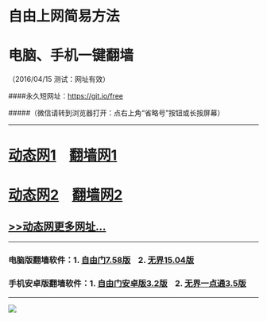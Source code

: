 # 自由上网简易方法
# 电脑、手机一键翻墙
（2016/04/15 测试：网址有效）

####永久短网址：https://git.io/free

#####（微信请转到浏览器打开：点右上角“省略号”按钮或长按屏幕）

***
# <a href="http://dt-1.uco.tw/415/1" target="_blank">动态网1</a>&nbsp;&nbsp;&nbsp;&nbsp;<a href="http://fq-1.newca.org" target="_blank">翻墙网1</a>

# <a href="http://dt-2.zapto.tw/415/1" target="_blank">动态网2</a>&nbsp;&nbsp;&nbsp;&nbsp;<a href="http://fq-2.87w.org" target="_blank">翻墙网2</a>

## <a href="http://fq-3.arph.org/urldt0.php/412" target="_blank">>>动态网更多网址...</a>

***

### 电脑版翻墙软件：1. <a href="http://fq-4.net95.org/fgget.php?fid=fg758p.zip" target="_blank">自由门7.58版</a>&nbsp;&nbsp;&nbsp;&nbsp;2. <a href="http://fq-4.net95.org/fgget.php?fid=u1504.zip" target="_blank">无界15.04版</a>

### 手机安卓版翻墙软件：1. <a href="http://fq-4.net95.org/fgget.php?fid=fgma32.apk" target="_blank">自由门安卓版3.2版</a>&nbsp;&nbsp;&nbsp;&nbsp;2. <a href="http://fq-4.net95.org/fgget.php?fid=um3.5.apk" target="_blank">无界一点通3.5版</a>

***

<p><img src="http://fq-5.uzon.org/pic/yjfq-20160328new.png"></p> 
